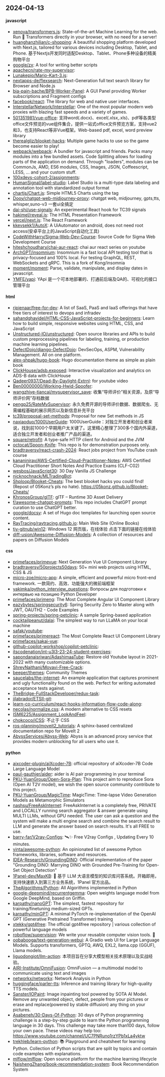## 2024-04-13

#### javascript
* [xenova/transformers.js](https://github.com/xenova/transformers.js): State-of-the-art Machine Learning for the web. Run 🤗 Transformers directly in your browser, with no need for a server!
* [huanghanzhilian/c-shopping](https://github.com/huanghanzhilian/c-shopping): A beautiful shopping platform developed with Next.js, tailored for various devices including Desktop, Tablet, and Phone. 基于Nextjs开发同时适配Desktop、Tablet、Phone多种设备的精美购物平台
* [google/zx](https://github.com/google/zx): A tool for writing better scripts
* [apachecn/rate-my-supervisor](https://github.com/apachecn/rate-my-supervisor): 
* [Lunakepio/Mario-Kart-3.js](https://github.com/Lunakepio/Mario-Kart-3.js): 
* [nextapps-de/flexsearch](https://github.com/nextapps-de/flexsearch): Next-Generation full text search library for Browser and Node.js
* [bia-pain-bache/BPB-Worker-Panel](https://github.com/bia-pain-bache/BPB-Worker-Panel): A GUI Panel providing Worker subscriptions and Fragment configs
* [facebook/react](https://github.com/facebook/react): The library for web and native user interfaces.
* [InterstellarNetwork/Interstellar](https://github.com/InterstellarNetwork/Interstellar): One of the most popular modern web proxies with blazing fast speeds and a variety of games.
* [501351981/vue-office](https://github.com/501351981/vue-office): 支持word(.docx)、excel(.xlsx,.xls)、pdf等各类型office文件预览的vue组件集合，提供一站式office文件预览方案，支持vue2和3，也支持React等非Vue框架。Web-based pdf, excel, word preview library
* [therealgliz/blooket-hacks](https://github.com/therealgliz/blooket-hacks): Multiple game hacks to use so the game become easier to play!
* [webpack/webpack](https://github.com/webpack/webpack): A bundler for javascript and friends. Packs many modules into a few bundled assets. Code Splitting allows for loading parts of the application on demand. Through "loaders", modules can be CommonJs, AMD, ES6 modules, CSS, Images, JSON, Coffeescript, LESS, ... and your custom stuff.
* [100xdevs-cohort-2/assignments](https://github.com/100xdevs-cohort-2/assignments): 
* [HumanSignal/label-studio](https://github.com/HumanSignal/label-studio): Label Studio is a multi-type data labeling and annotation tool with standardized output format
* [chartjs/Chart.js](https://github.com/chartjs/Chart.js): Simple HTML5 Charts using the <canvas> tag
* [Dooy/chatgpt-web-midjourney-proxy](https://github.com/Dooy/chatgpt-web-midjourney-proxy): chatgpt web, midjourney, gpts,tts, whisper,suno-v3 一套ui全搞定
* [dai-shi/use-signals](https://github.com/dai-shi/use-signals): An experimental React hook for TC39 signals
* [hakimel/reveal.js](https://github.com/hakimel/reveal.js): The HTML Presentation Framework
* [vercel/next.js](https://github.com/vercel/next.js): The React Framework
* [kkevsekk1/AutoX](https://github.com/kkevsekk1/AutoX): A UiAutomator on android, does not need root access(安卓平台上的JavaScript自动化工具)
* [CodeWithHarry/Sigma-Web-Dev-Course](https://github.com/CodeWithHarry/Sigma-Web-Dev-Course): Source Code for Sigma Web Development Course
* [hiteshchoudhary/chai-aur-react](https://github.com/hiteshchoudhary/chai-aur-react): chai aur react series on youtube
* [ArchGPT/insomnium](https://github.com/ArchGPT/insomnium): Insomnium is a fast local API testing tool that is privacy-focused and 100% local. For testing GraphQL, REST, WebSockets and gRPC. This is a fork of Kong/insomnia
* [moment/moment](https://github.com/moment/moment): Parse, validate, manipulate, and display dates in javascript.
* [YMFE/yapi](https://github.com/YMFE/yapi): YApi 是一个可本地部署的、打通前后端及QA的、可视化的接口管理平台

#### html
* [ripienaar/free-for-dev](https://github.com/ripienaar/free-for-dev): A list of SaaS, PaaS and IaaS offerings that have free tiers of interest to devops and infradev
* [sahandghavidel/HTML-CSS-JavaScript-projects-for-beginners](https://github.com/sahandghavidel/HTML-CSS-JavaScript-projects-for-beginners): Learn how to build simple, responsive websites using HTML, CSS, and JavaScript
* [Unstructured-IO/unstructured](https://github.com/Unstructured-IO/unstructured): Open source libraries and APIs to build custom preprocessing pipelines for labeling, training, or production machine learning pipelines.
* [DefectDojo/django-DefectDojo](https://github.com/DefectDojo/django-DefectDojo): DevSecOps, ASPM, Vulnerability Management. All on one platform.
* [alex-shpak/hugo-book](https://github.com/alex-shpak/hugo-book): Hugo documentation theme as simple as plain book
* [ClickHouse/adsb.exposed](https://github.com/ClickHouse/adsb.exposed): Interactive visualization and analytics on ADS-B data with ClickHouse
* [Qadeer0937/Dead-By-Daylight-Extrnl](https://github.com/Qadeer0937/Dead-By-Daylight-Extrnl): for youtube video
* [Ben00000000/Working-Hwid-Spoofer](https://github.com/Ben00000000/Working-Hwid-Spoofer): 
* [wangzhiye-tiancai/mysupervisor_save](https://github.com/wangzhiye-tiancai/mysupervisor_save): 收集“导师评价”相关资源，及原“导师评价网”存档数据
* [pengp25/RateMySupervisor](https://github.com/pengp25/RateMySupervisor): 永久免费开源的导师评价数据、数据爬虫、无需编程基础的展示网页以及新信息补充平台
* [tc39/proposal-set-methods](https://github.com/tc39/proposal-set-methods): Proposal for new Set methods in JS
* [naxiaoduo/1000UserGuide](https://github.com/naxiaoduo/1000UserGuide): 1000UserGuide：对独立开发者和创业者来说，找到前1000个早期用户太关键了。这里精心整理了300多个国内外渠道，适合独立开发者和创业者推广产品的渠道。
* [square/retrofit](https://github.com/square/retrofit): A type-safe HTTP client for Android and the JVM
* [octocat/Spoon-Knife](https://github.com/octocat/Spoon-Knife): This repo is for demonstration purposes only.
* [bradtraversy/react-crash-2024](https://github.com/bradtraversy/react-crash-2024): React jobs project from YouTube crash course
* [kananinirav/AWS-Certified-Cloud-Practitioner-Notes](https://github.com/kananinirav/AWS-Certified-Cloud-Practitioner-Notes): AWS Certified Cloud Practitioner Short Notes And Practice Exams (CLF-C02)
* [wesbos/JavaScript30](https://github.com/wesbos/JavaScript30): 30 Day Vanilla JS Challenge
* [nicknochnack/MLTradingBot](https://github.com/nicknochnack/MLTradingBot): 
* [Shploop/Blooket-Cheats](https://github.com/Shploop/Blooket-Cheats): The best blooket hacks you could find! (Repost of 05Konz’s pls no hate). https://05konz.github.io/Blooket-Cheats/
* [KhronosGroup/glTF](https://github.com/KhronosGroup/glTF): glTF – Runtime 3D Asset Delivery
* [f/awesome-chatgpt-prompts](https://github.com/f/awesome-chatgpt-prompts): This repo includes ChatGPT prompt curation to use ChatGPT better.
* [google/docsy](https://github.com/google/docsy): A set of Hugo doc templates for launching open source content.
* [RayTracing/raytracing.github.io](https://github.com/RayTracing/raytracing.github.io): Main Web Site (Online Books)
* [tjy-gitnub/win12](https://github.com/tjy-gitnub/win12): Windows 12 网页版，在线体验 点击下面的链接在线体验
* [diff-usion/Awesome-Diffusion-Models](https://github.com/diff-usion/Awesome-Diffusion-Models): A collection of resources and papers on Diffusion Models

#### css
* [primefaces/primevue](https://github.com/primefaces/primevue): Next Generation Vue UI Component Library
* [bradtraversy/50projects50days](https://github.com/bradtraversy/50projects50days): 50+ mini web projects using HTML, CSS & JS
* [micro-zoe/micro-app](https://github.com/micro-zoe/micro-app): A simple, efficient and powerful micro front-end framework. 一款简约、高效、功能强大的微前端框架
* [yakimka/python_interview_questions](https://github.com/yakimka/python_interview_questions): Вопросы для подготовки к интервью на позицию Python Developer
* [primefaces/primeng](https://github.com/primefaces/primeng): The Most Complete Angular UI Component Library
* [eazybytes/springsecurity6](https://github.com/eazybytes/springsecurity6): Spring Security Zero to Master along with JWT, OAUTH2 - Code Examples
* [spring-projects/spring-petclinic](https://github.com/spring-projects/spring-petclinic): A sample Spring-based application
* [cocktailpeanut/dalai](https://github.com/cocktailpeanut/dalai): The simplest way to run LLaMA on your local machine
* [safak/youtube](https://github.com/safak/youtube): 
* [primefaces/primereact](https://github.com/primefaces/primereact): The Most Complete React UI Component Library
* [primefaces/sakai-vue](https://github.com/primefaces/sakai-vue): 
* [github-copilot-workshop/copilot-petclinic](https://github.com/github-copilot-workshop/copilot-petclinic): 
* [itscodenation/int-u3l3-23-24-student-exercises](https://github.com/itscodenation/int-u3l3-23-24-student-exercises): 
* [sapondanaisriwan/AdashimaaTube](https://github.com/sapondanaisriwan/AdashimaaTube): Restore old Youtube layout in 2021-2022 with many customizable options.
* [ShreyNaithani/Movavi-Free-Crack](https://github.com/ShreyNaithani/Movavi-Free-Crack): 
* [beeper/themes](https://github.com/beeper/themes): Community Themes
* [saucelabs/the-internet](https://github.com/saucelabs/the-internet): An example application that captures prominent and ugly functionality found on the web. Perfect for writing automated acceptance tests against.
* [TheBridge-FullStackDeveloper/redux-task](https://github.com/TheBridge-FullStackDeveloper/redux-task): 
* [jjlabrador/ETSII-git](https://github.com/jjlabrador/ETSII-git): 
* [learn-co-curriculum/react-hooks-information-flow-code-along](https://github.com/learn-co-curriculum/react-hooks-information-flow-code-along): 
* [necolas/normalize.css](https://github.com/necolas/normalize.css): A modern alternative to CSS resets
* [ISM6225/Assignment_LookAndFeel](https://github.com/ISM6225/Assignment_LookAndFeel): 
* [chokcoco/iCSS](https://github.com/chokcoco/iCSS): 不止于 CSS
* [ros-planning/moveit2_tutorials](https://github.com/ros-planning/moveit2_tutorials): A sphinx-based centralized documentation repo for MoveIt 2
* [AbyssServices/Abyss-Web](https://github.com/AbyssServices/Abyss-Web): Abyss is an advanced proxy service that provides modern unblocking for all users who use it.

#### python
* [aixcoder-plugin/aiXcoder-7B](https://github.com/aixcoder-plugin/aiXcoder-7B): official repository of aiXcoder-7B Code Large Language Model
* [paul-gauthier/aider](https://github.com/paul-gauthier/aider): aider is AI pair programming in your terminal
* [PKU-YuanGroup/Open-Sora-Plan](https://github.com/PKU-YuanGroup/Open-Sora-Plan): This project aim to reproduce Sora (Open AI T2V model), we wish the open source community contribute to this project.
* [PKU-YuanGroup/MagicTime](https://github.com/PKU-YuanGroup/MagicTime): MagicTime: Time-lapse Video Generation Models as Metamorphic Simulators
* [nashsu/FreeAskInternet](https://github.com/nashsu/FreeAskInternet): FreeAskInternet is a completely free, PRIVATE and LOCALLY running search aggregator & answer generate using MULTI LLMs, without GPU needed. The user can ask a question and the system will make a multi engine search and combine the search result to LLM and generate the answer based on search results. It's all FREE to use.
* [barry-far/V2ray-Configs](https://github.com/barry-far/V2ray-Configs): 🛰️✨ Free V2ray Configs , Updating Every 10 minutes.
* [vinta/awesome-python](https://github.com/vinta/awesome-python): An opinionated list of awesome Python frameworks, libraries, software and resources.
* [IDEA-Research/GroundingDINO](https://github.com/IDEA-Research/GroundingDINO): Official implementation of the paper "Grounding DINO: Marrying DINO with Grounded Pre-Training for Open-Set Object Detection"
* [1Panel-dev/MaxKB](https://github.com/1Panel-dev/MaxKB): 💬 基于 LLM 大语言模型的知识库问答系统。开箱即用，支持快速嵌入到第三方业务系统，1Panel 官方出品。
* [TheAlgorithms/Python](https://github.com/TheAlgorithms/Python): All Algorithms implemented in Python
* [google-deepmind/recurrentgemma](https://github.com/google-deepmind/recurrentgemma): Open weights language model from Google DeepMind, based on Griffin.
* [karpathy/nanoGPT](https://github.com/karpathy/nanoGPT): The simplest, fastest repository for training/finetuning medium-sized GPTs.
* [karpathy/minGPT](https://github.com/karpathy/minGPT): A minimal PyTorch re-implementation of the OpenAI GPT (Generative Pretrained Transformer) training
* [xtekky/gpt4free](https://github.com/xtekky/gpt4free): The official gpt4free repository | various collection of powerful language models
* [roboflow/supervision](https://github.com/roboflow/supervision): We write your reusable computer vision tools. 💜
* [oobabooga/text-generation-webui](https://github.com/oobabooga/text-generation-webui): A Gradio web UI for Large Language Models. Supports transformers, GPTQ, AWQ, EXL2, llama.cpp (GGUF), Llama models.
* [liguodongiot/llm-action](https://github.com/liguodongiot/llm-action): 本项目旨在分享大模型相关技术原理以及实战经验。
* [AIRI-Institute/OmniFusion](https://github.com/AIRI-Institute/OmniFusion): OmniFusion — a multimodal model to communicate using text and images
* [networkx/networkx](https://github.com/networkx/networkx): Network Analysis in Python
* [huggingface/parler-tts](https://github.com/huggingface/parler-tts): Inference and training library for high-quality TTS models.
* [Sanster/IOPaint](https://github.com/Sanster/IOPaint): Image inpainting tool powered by SOTA AI Model. Remove any unwanted object, defect, people from your pictures or erase and replace(powered by stable diffusion) any thing on your pictures.
* [Asabeneh/30-Days-Of-Python](https://github.com/Asabeneh/30-Days-Of-Python): 30 days of Python programming challenge is a step-by-step guide to learn the Python programming language in 30 days. This challenge may take more than100 days, follow your own pace. These videos may help too: https://www.youtube.com/channel/UC7PNRuno1rzYPb1xLa4yktw
* [trekhleb/learn-python](https://github.com/trekhleb/learn-python): 📚 Playground and cheatsheet for learning Python. Collection of Python scripts that are split by topics and contain code examples with explanations.
* [mlflow/mlflow](https://github.com/mlflow/mlflow): Open source platform for the machine learning lifecycle
* [NaishengZhang/book-recommendation-system](https://github.com/NaishengZhang/book-recommendation-system): Book Recommendation System
